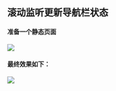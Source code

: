 ## 滚动监听更新导航栏状态

#### 准备一个静态页面

![](https://s2.ax1x.com/2019/05/15/ETX6w8.md.jpg)

#### 最终效果如下：

![](https://s2.ax1x.com/2019/05/15/ETxyex.gif)
